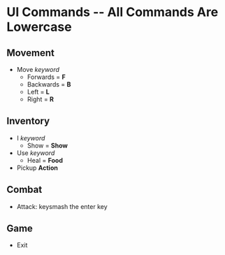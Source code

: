 # UI Commands -- **All Commands Are Lowercase**

## Movement

* Move _keyword_
  * Forwards = **F**
  * Backwards = **B**
  * Left = **L**
  * Right = **R**

## Inventory

* I _keyword_
  * Show = **Show**
* Use _keyword_
  * Heal = **Food**
* Pickup **Action**

## Combat

* Attack: keysmash the enter key

## Game

* Exit
